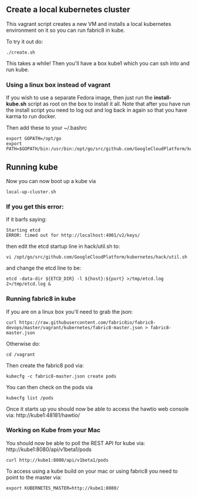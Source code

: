 ## Create a local kubernetes cluster

This vagrant script creates a new VM and installs a local kubernetes environment on it so you can run fabric8 in kube.

To try it out do:

    ./create.sh

This takes a while! Then you'll have a box kube1 which you can ssh into and run kube.

### Using a linux box instead of vagrant

If you wish to use a separate Fedora image, then just run the **install-kube.sh** script as root on the box to install it all.
Note that after you have run the install script you need to log out and log back in again so that you have karma to run docker.

Then add these to your ~/.bashrc

    export GOPATH=/opt/go
    export PATH=$GOPATH/bin:/usr/bin:/opt/go/src/github.com/GoogleCloudPlatform/kubernetes/_output/go/bin:/opt/go/src/github.com/GoogleCloudPlatform/kubernetes/hack:$PATH

## Running kube

Now you can now boot up a kube via

    local-up-cluster.sh

### If you get this error:

If it barfs saying:

    Starting etcd
    ERROR: timed out for http://localhost:4001/v2/keys/

then edit the etcd startup line in hack/util.sh to:

    vi /opt/go/src/github.com/GoogleCloudPlatform/kubernetes/hack/util.sh

and change the etcd line to be:

    etcd -data-dir ${ETCD_DIR} -l ${host}:${port} >/tmp/etcd.log 2>/tmp/etcd.log &

### Running fabric8 in kube

If you are on a linux box you'll need to grab the json:

    curl https://raw.githubusercontent.com/fabric8io/fabric8-devops/master/vagrant/kubernetes/fabric8-master.json > fabric8-master.json

Otherwise do:

    cd /vagrant

Then create the fabric8 pod via:

    kubecfg -c fabric8-master.json create pods

You can then check on the pods via

    kubecfg list /pods

Once it starts up you should now be able to access the hawtio web console via: http://kube1:48181/hawtio/

### Working on Kube from your Mac

You should now be able to poll the REST API for kube via: http://kube1:8080/api/v1beta1/pods

    curl http://kube1:8080/api/v1beta1/pods

To access using a kube build on your mac or using fabric8 you need to point to the master via:

    export KUBERNETES_MASTER=http://kube1:8080/
